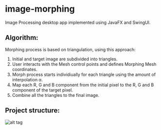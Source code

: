 # image-morphing
Image Processing desktop app implemented using JavaFX and SwingUI.

Algorithm:
------------------

Morphing process is based on triangulation, using this approach:

  1. Initial and target image are subdivided into triangles. 
  2. User interacts with the Mesh control points and defines Morphing Mesh coordinates. 
  3. Morph process starts individiually for each triangle using the amount of interpolation α.
  4. Map each R, G and B component from the initial pixel to the R, G and B component of the target pixel.
  5. Combine all the triangles to the final image.

Project structure:
------------------

![alt tag](https://github.com/hideburn/image-morphing/blob/master/docs/imgs/structure.png)
